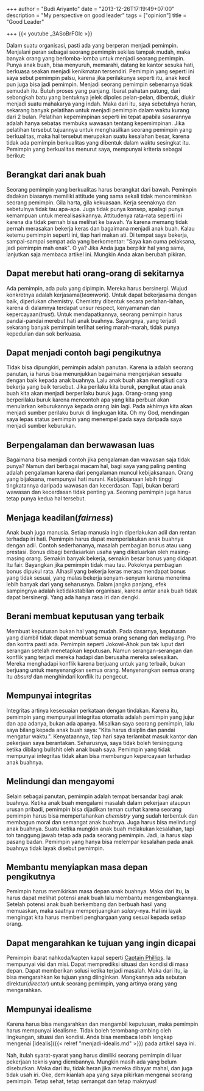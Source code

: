 +++
author = "Budi Ariyanto"
date = "2013-12-26T17:19:49+07:00"
description = "My perspective on good leader"
tags = ["opinion"]
title = "Good Leader"

+++
{{< youtube _3ASoBrFGlc >}}

Dalam suatu organisasi, pasti ada yang berperan menjadi pemimpin. Menjalani peran sebagai seorang pemimpin sekilas tampak mudah, maka banyak orang yang berlomba-lomba untuk menjadi seorang pemimpin. Punya anak buah, bisa menyuruh, memarahi, datang ke kantor sesuka hati, berkuasa seakan menjadi kenikmatan tersendiri. Pemimpin yang seperti ini saya sebut pemimpin palsu, karena jika perilakunya seperti itu, anak kecil pun juga bisa jadi pemimpin. Menjadi seorang pemimpin sebenarnya tidak semudah itu. Butuh proses yang panjang. Ibarat pahatan patung, dari sebongkah batu yang bentuknya jelek dipoles pelan-pelan, dibentuk, diukir menjadi suatu mahakarya yang indah. 
Maka dari itu, saya sebetulnya heran, sekarang banyak pelatihan untuk menjadi pemimpin dalam waktu kurang dari 2 bulan. Pelatihan kepemimpinan seperti ini tepat apabila sasarannya adalah hanya sebatas membuka wawasan tentang kepemimpinan. Jika pelatihan tersebut tujuannya untuk menghasilkan seorang pemimpin yang berkualitas, maka hal tersebut merupakan suatu kesalahan besar, karena tidak ada pemimpin berkualitas yang dibentuk dalam waktu sesingkat itu. Pemimpin yang berkualitas menurut saya, mempunyai kriteria sebagai berikut:

## Berangkat dari anak buah
Seorang pemimpin yang berkualitas harus berangkat dari bawah. Pemimpin dadakan biasanya memiliki attitude yang sama sekali tidak mencerminkan seorang pemimpin. Gila harta, gila kekuasaan. Kerja seenaknya dan sebetulnya tidak tau apa-apa. Juga tidak punya konsep, apalagi punya kemampuan untuk merealisasikannya. Attitudenya rata-rata seperti ini karena dia tidak pernah bisa melihat ke bawah. Ya karena memang tidak pernah merasakan bekerja keras dan bagaimana menjadi anak buah. Kalau ketemu pemimpin seperti ini, tiap hari makan ati. Di tempat saya bekerja, sampai-sampai sempat ada yang berkomentar: "Saya kan cuma pelaksana, jadi pemimpin mah enak". O ya? Jika Anda juga berpikir hal yang sama, lanjutkan saja membaca artikel ini. Mungkin Anda akan berubah pikiran. <!--more-->

## Dapat merebut hati orang-orang di sekitarnya
Ada pemimpin, ada pula yang dipimpin. Mereka harus bersinergi. Wujud konkretnya adalah kerjasama(*teamwork*). Untuk dapat bekerjasama dengan baik, diperlukan chemistry. Chemistry dibentuk secara perlahan-lahan, karena di dalamnya terdapat unsur respect, kenyamanan dan kepercayaan(*trust*). Untuk mendapatkannya, seorang pemimpin harus pandai-pandai merebut hati anak buahnya. Sayangnya, yang terjadi sekarang banyak pemimpin terlihat sering marah-marah, tidak punya kepedulian dan sok berkuasa.

## Dapat menjadi contoh bagi pengikutnya
Tidak bisa dipungkiri, pemimpin adalah panutan. Karena ia adalah seorang panutan, ia harus bisa menunjukkan bagaimana mengerjakan sesuatu dengan baik kepada anak buahnya. Lalu anak buah akan mengikuti cara bekerja yang baik tersebut.
Jika perilaku kita buruk, pengikut atau anak buah kita akan menjadi berperilaku buruk juga. Orang-orang yang berperilaku buruk karena mencontoh apa yang kita perbuat akan menularkan keburukannya kepada orang lain lagi. Pada akhirnya kita akan menjadi sumber perilaku buruk di lingkugan kita. Oh my God, mendingan saya lepas status pemimpin yang menempel pada saya daripada saya menjadi sumber keburukan.

## Berpengalaman dan berwawasan luas
Bagaimana bisa menjadi contoh jika pengalaman dan wawasan saja tidak punya? Namun dari berbagai macam hal, bagi saya yang paling penting adalah pengalaman karena dari pengalaman muncul kebijaksanaan. Orang yang bijaksana, mempunyai hati nurani. Kebijaksanaan lebih tinggi tingkatannya daripada wawasan dan kecerdasan. Tapi, bukan berarti wawasan dan kecerdasan tidak penting ya. Seorang pemimpin juga harus tetap punya kedua hal tersebut.

## Menjaga keadilan(*fairness*)
Anak buah juga manusia. Setiap manusia ingin diperlakukan adil dan rentan terhadap iri hati. Pemimpin harus dapat memperlakukan anak buahnya dengan adil. Contoh sederhananya, masalah pembagian bonus atau uang prestasi. Bonus dibagi berdasarkan usaha yang dikeluarkan oleh masing-masing orang. Semakin banyak bekerja, semakin besar bonus yang didapat. Itu fair. Bayangkan jika pemimpin tidak mau tau. Pokoknya pembagian bonus dipukul rata. Alhasil yang bekerja keras merasa mendapat bonus yang tidak sesuai, yang malas bekerja senyam-senyum karena menerima lebih banyak dari yang seharusnya. Dalam jangka panjang, efek sampingnya adalah ketidakstabilan organisasi, karena antar anak buah tidak dapat bersinergi. Yang ada hanya rasa iri dan dengki.

## Berani membuat keputusan yang terbaik
Membuat keputusan bukan hal yang mudah. Pada dasarnya, keputusan yang diambil tidak dapat membuat semua orang senang dan melayang. Pro dan kontra pasti ada. Pemimpin seperti Jokowi-Ahok pun tak luput dari serangan setelah menetapkan keputusan. Namun serangan-serangan dan konflik yang terjadi mereka hadapi dan berusaha mereka selesaikan. Mereka menghadapi konflik karena berjuang untuk yang terbaik, bukan berjuang untuk menyenangkan semua orang. Menyenangkan semua orang itu *absurd* dan menghindari konflik itu pengecut.

## Mempunyai integritas
Integritas artinya kesesuaian perkataan dengan tindakan. Karena itu, pemimpin yang mempunyai integritas otomatis adalah pemimpin yang jujur dan apa adanya, bukan ada apanya. Misalkan saya seorang pemimpin, lalu saya bilang kepada anak buah saya: "Kita harus disiplin dan pandai mengatur waktu.". Kenyataannya, tiap hari saya terlambat masuk kantor dan pekerjaan saya berantakan. Seharusnya, saya tidak boleh tersinggung ketika dibilang bullshit oleh anak buah saya. Pemimpin yang tidak mempunyai integritas tidak akan bisa membangun kepercayaan terhadap anak buahnya.

## Melindungi dan mengayomi
Selain sebagai panutan, pemimpin adalah tempat bersandar bagi anak buahnya. Ketika anak buah mengalami masalah dalam pekerjaan ataupun urusan pribadi, pemimpin bisa dijadikan teman curhat karena seorang pemimpin harus bisa mempertahankan *chemistry* yang sudah terbentuk dan membagun moral dan semangat anak buahnya. Juga harus bisa melindungi anak buahnya. Suatu ketika mungkin anak buah melakukan kesalahan, tapi toh tanggung jawab tetap ada pada seorang pemimpin. Jadi, ia harus siap pasang badan. Pemimpin yang hanya bisa melempar kesalahan pada anak buahnya tidak layak disebut pemimpin.

## Membantu menyiapkan masa depan pengikutnya
Pemimpin harus memikirkan masa depan anak buahnya. Maka dari itu, ia harus dapat melihat potensi anak buah lalu membantu mengembangkannya. Setelah potensi anak buah berkembang dan berbuah hasil yang memuaskan, maka saatnya memperjuangkan *salary*-nya. Hal ini layak mengingat kita harus memberi penghargaan yang sesuai kepada setiap orang.

## Dapat mengarahkan ke tujuan yang ingin dicapai
Pemimpin ibarat nahkoda/kapten kapal seperti [Captain Phillips](http://www.imdb.com/title/tt1535109/). Ia mempunyai visi dan misi. Dapat memprediksi situasi dan kondisi di masa depan. Dapat memberikan solusi ketika terjadi masalah. Maka dari itu, ia bisa mengarahkan ke tujuan yang diinginkan. Mangkannya ada sebutan direktur(*director*) untuk seorang pemimpin, yang artinya orang yang mengarahkan.

## Mempunyai idealisme
Karena harus bisa mengarahkan dan mengambil keputusan, maka pemimpin harus mempunyai idealisme. Tidak boleh terombang-ambing oleh lingkungan, situasi dan kondisi. Anda bisa membaca lebih lengkap mengenai [idealis]({{< relref "menjadi-idealis.md" >}}) pada artikel saya ini.

Nah, itulah syarat-syarat yang harus dimiliki seorang pemimpin di luar pekerjaan teknis yang diembannya. Mungkin masih ada yang belum disebutkan. Maka dari itu, tidak heran jika mereka dibayar mahal, dan juga tidak usah iri. Oke, demikianlah apa yang saya pikirkan mengenai seorang pemimpin. Tetap sehat, tetap semangat dan tetap maknyus!

